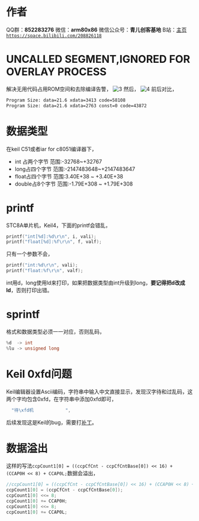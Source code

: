 ﻿# 作者
QQ群：**852283276**
微信：**arm80x86**
微信公众号：**青儿创客基地**
B站：[主页 `https://space.bilibili.com/208826118`](https://space.bilibili.com/208826118)

# UNCALLED SEGMENT,IGNORED FOR OVERLAY PROCESS
解决无用代码占用ROM空间和去除编译告警，
![3](https://img-blog.csdnimg.cn/20200813224911820.PNG?x-oss-process=image/watermark,type_ZmFuZ3poZW5naGVpdGk,shadow_10,text_aHR0cHM6Ly9ibG9nLmNzZG4ubmV0L1podV9aaHVfMjAwOQ==,size_16,color_FFFFFF,t_70#pic_center)
然后，
![4](https://img-blog.csdnimg.cn/20200813225228313.PNG?x-oss-process=image/watermark,type_ZmFuZ3poZW5naGVpdGk,shadow_10,text_aHR0cHM6Ly9ibG9nLmNzZG4ubmV0L1podV9aaHVfMjAwOQ==,size_16,color_FFFFFF,t_70#pic_center)
前后对比，
```bash
Program Size: data=21.6 xdata=3413 code=58108
Program Size: data=21.6 xdata=2763 const=0 code=43872
```


# 数据类型
在keil C51或者iar for c8051编译器下，
- int 占两个字节 范围:-32768~+32767
- long占四个字节 范围:-2147483648~+2147483647
- float占四个字节 范围:3.40E+38 ~ +3.40E+38
- double占8个字节 范围:-1.79E+308 ~ +1.79E+308

# printf
STC8A单片机，Keil4，下面的printf会错乱，
```c
printf("int[%d]:%d\r\n", i, vali);
printf("float[%d]:%f\r\n", f, valf);
```
只有一个参数不会，
```c
printf("int:%d\r\n", vali);
printf("float:%f\r\n", valf);
```
int用d，long使用ld来打印，如果把数据类型由int升级到long，**要记得把d改成ld**，否则打印出错。

# sprintf
格式和数据类型必须一一对应，否则乱码，
```c
%d  -> int
%lu -> unsigned long
```

# Keil 0xfd问题
Keil编辑器设置Ascii编码，字符串中输入中文直接显示，发现汉字待和过乱码，这两个字均包含0xfd，在字符串中添加0xfd即可，
```c
  "待\xfd机            ", 
```
后续发现这是Keil的bug，需要打[补丁](https://blog.csdn.net/u010443760/article/details/80441183)。

# 数据溢出
这样的写法`ccpCount1[0] = ((ccpCfCnt - ccpCfCntBase[0]) << 16) + (CCAP0H << 8) + CCAP0L;`数据会溢出，
```c
//ccpCount1[0] = ((ccpCfCnt - ccpCfCntBase[0]) << 16) + (CCAP0H << 8) + CCAP0L;
ccpCount1[0] = (ccpCfCnt - ccpCfCntBase[0]);
ccpCount1[0] <<= 8;
ccpCount1[0] += CCAP0H;
ccpCount1[0] <<= 8;
ccpCount1[0] += CCAP0L;
```

